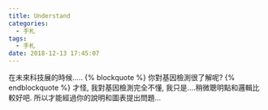 ```yaml
---
title: Understand
categories:
  - 手札
tags:
  - 手札
date: 2018-12-13 17:45:07
---
```

在未來科技展的時候.....
{% blockquote %}
你對基因檢測很了解呢?
{% endblockquote %}
才怪, 我對基因檢測完全不懂, 我只是....稍微聰明點和邏輯比較好吧. 所以才能經過你的說明和圖表提出問題...
